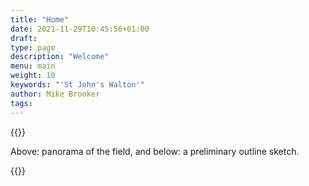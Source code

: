 ```yaml
---
title: "Home"
date: 2021-11-29T10:45:56+01:00
draft: 
type: page
description: "Welcome"
menu: main
weight: 10
keywords: "'St John's Walton'"
author: Mike Brooker
tags:
---
```


{{<responsive-img img="/img/panorama.jpg" text="The field" >}}

Above: panorama of the field, and below: a preliminary outline sketch.


{{<responsive-img img="/img/sketchMar23.png" text="Preliminary sketch" >}}


